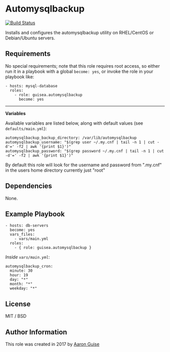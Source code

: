 # Automysqlbackup

[![Build Status](https://travis-ci.org/guisea/ansible-role-automysqlbackup.svg?branch=master)](https://travis-ci.org/guisea/ansible-role-automysqlbackup)

Installs and configures the automysqlbackup utility on RHEL/CentOS or Debian/Ubuntu servers.

## Requirements

No special requirements; note that this role requires root access, so either run it in a playbook with a global `become: yes`, or invoke the role in your playbook like:

    - hosts: mysql-database
      roles:
        - role: guisea.automysqlbackup
          become: yes


---

**Variables**

Available variables are listed below, along with default values (see `defaults/main.yml`):

    automysqlbackup_backup_directory: /var/lib/automysqlbackup
    automysqlbackup_username: "$(grep user ~/.my.cnf | tail -n 1 | cut -d'=' -f2 | awk '{print $1}')"
    automysqlbackup_password: "$(grep password ~/.my.cnf | tail -n 1 | cut -d'=' -f2 | awk '{print $1}')"

By default this role will look for the username and password from ".my.cnf" in the users home directory currently just "root"

## Dependencies

None.

## Example Playbook

    - hosts: db-servers
      become: yes
      vars_files:
        - vars/main.yml
      roles:
        - { role: guisea.automysqlbackup }

*Inside `vars/main.yml`*:

    automysqlbackup_cron:
      minute: 30
      hour: 19
      day: "*"
      month: "*"
      weekday: "*"

## License

MIT / BSD

## Author Information

This role was created in 2017 by [Aaron Guise](https://www.guise.net.nz/)